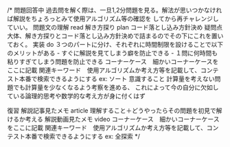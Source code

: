  /*
  問題回答中
    過去問を解く際は、一旦1,2分問題を見る。解法が思いつかなければ解説をちょろっとみて使用アルゴリズム等の確認を
    してから再チャレンジしていい。
    問題文の理解 read
    解き方探り plan
    コード落とし込み方針決め
    疑問点
      大体、解き方探りとコード落とし込み方針決めで詰まるのでその下にこれを置いておく。
    実装 do
    ３つのパートに分け、それぞれに時間制限を設けることで以下のメリットがある
     - すぐに解説を見てしまう癖を防止できる
     - １問に何時間も粘りすぎてしまう問題を防止できる
    コーナーケース　細かいコーナーケースをここに記載
    関連キーワード　使用アルゴリズムか考え方等を記載して、コンテスト本番で検索できるようにする
      ex: ソート
    意識すること
      計算量を考えない問題でも計算量を少なくなるよう考察を進める、
      これによって今の自分に欠如している論理的思考や数学的な考え方が身に付くはず

  復習
    解説記事見たメモ article
      理解すること＋どうやったらその問題を初見で解けるか考える
    解説動画見たメモ video
    コーナーケース　細かいコーナーケースをここに記載
    関連キーワード　使用アルゴリズムか考え方等を記載して、コンテスト本番で検索できるようにする
      ex: 全探索
  */